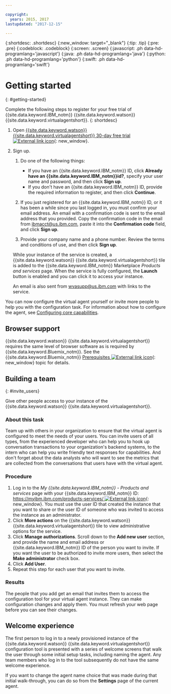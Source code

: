 ```yaml
---

copyright:
  years: 2015, 2017
lastupdated: "2017-12-15"

---
```


{:shortdesc: .shortdesc}
{:new_window: target="_blank"}
{:tip: .tip}
{:pre: .pre}
{:codeblock: .codeblock}
{:screen: .screen}
{:javascript: .ph data-hd-programlang='javascript'}
{:java: .ph data-hd-programlang='java'}
{:python: .ph data-hd-programlang='python'}
{:swift: .ph data-hd-programlang='swift'}

# Getting started
{: #getting-started}

Complete the following steps to register for your free trial of {{site.data.keyword.IBM_notm}} {{site.data.keyword.watson}} {{site.data.keyword.virtualagentshort}}.
{: shortdesc}

1.  Open [{{site.data.keyword.watson}} {{site.data.keyword.virtualagentshort}} 30-day free trial ![External link icon](../../icons/launch-glyph.svg "External link icon")](https://www.ibm.com/account/us-en/signup/register.html?a=MzAyNjcwOWQtNWMwMy00&amp;ctx=C001&amp;cc=us&amp;lc=en&amp;trial=yes&amp;quantity=1&amp;catalogName=Master&amp;partNumber=WT_TRIAL&amp;siteID=ECOM&amp;cm_mc_uid=15805692529414733586057&amp;cm_mc_sid_50200000=1473966654){: new_window}.
1.  Sign up.

    1.  Do one of the following things:

        - If you have an {{site.data.keyword.IBM_notm}} ID, click **Already have an {{site.data.keyword.IBM_notm}}id?**, specify your user name and password, and then click **Sign up**.
        - If you don't have an {{site.data.keyword.IBM_notm}} ID, provide the required information to register, and then click **Continue**.

    1.  If you just registered for an {{site.data.keyword.IBM_notm}} ID, or it has been a while since you last logged in, you must confirm your email address. An email with a confirmation code is sent to the email address that you provided. Copy the confirmation code in the email from ibmacct@us.ibm.com, paste it into the **Confirmation code** field, and click **Sign up**.
    1.  Provide your company name and a phone number. Review the terms and conditions of use, and then click **Sign up**.

    While your instance of the service is created, a {{site.data.keyword.watson}} {{site.data.keyword.virtualagentshort}} tile is added to the {{site.data.keyword.IBM_notm}} Marketplace *Products and services* page. When the service is fully configured, the **Launch** button is enabled and you can click it to access your instance.

    An email is also sent from wvasupp@us.ibm.com with links to the service.

You can now configure the virtual agent yourself or invite more people to help you with the configuration task. For information about how to configure the agent, see [Configuring core capabilities](configure.html).

## Browser support

{{site.data.keyword.watson}} {{site.data.keyword.virtualagentshort}} requires the same level of browser software as is required by {{site.data.keyword.Bluemix_notm}}. See the {{site.data.keyword.Bluemix_notm}} [Prerequisites ![External link icon](../../icons/launch-glyph.svg "External link icon")](https://console.bluemix.net/docs/overview/prereqs.html#browsers){: new_window} topic for details.

## Building a team
{: #invite_users}

Give other people access to your instance of the {{site.data.keyword.watson}} {{site.data.keyword.virtualagentshort}}.

### About this task

Team up with others in your organization to ensure that the virtual agent is configured to meet the needs of your users. You can invite users of all types, from the experienced developer who can help you to hook up conversation transactions to your organization's backend systems, to the intern who can help you write friendly text responses for capabilities. And don't forget about the data analysts who will want to see the metrics that are collected from the conversations that users have with the virtual agent.

### Procedure

1.  Log in to the *My {{site.data.keyword.IBM_notm}} - Products and services* page with your {{site.data.keyword.IBM_notm}} ID: [https://myibm.ibm.com/products-services/ ![External link icon](../../icons/launch-glyph.svg "External link icon")](https://myibm.ibm.com/products-services/){: new_window}. You must use the user ID that created the instance that you want to share or the user ID of someone who was invited to access the instance as an administrator.
1.  Click **More actions** on the {{site.data.keyword.watson}} {{site.data.keyword.virtualagentshort}} tile to view administrative options for the service.
1.  Click **Manage authorizations**. Scroll down to the **Add new user** section, and provide the name and email address or {{site.data.keyword.IBM_notm}} ID of the person you want to invite. If you want the user to be authorized to invite more users, then select the **Make administrator** check box.
1.  Click **Add User**.
1.  Repeat this step for each user that you want to invite.

### Results

The people that you add get an email that invites them to access the configuration tool for your virtual agent instance. They can make configuration changes and apply them. You must refresh your web page before you can see their changes.

## Welcome experience

The first person to log in to a newly provisioned instance of the {{site.data.keyword.watson}} {{site.data.keyword.virtualagentshort}} configuration tool is presented with a series of welcome screens that walk the user through some initial setup tasks, including naming the agent. Any team members who log in to the tool subsequently do not have the same welcome experience.

If you want to change the agent name choice that was made during that initial walk-through, you can do so from the **Settings** page of the current agent.

